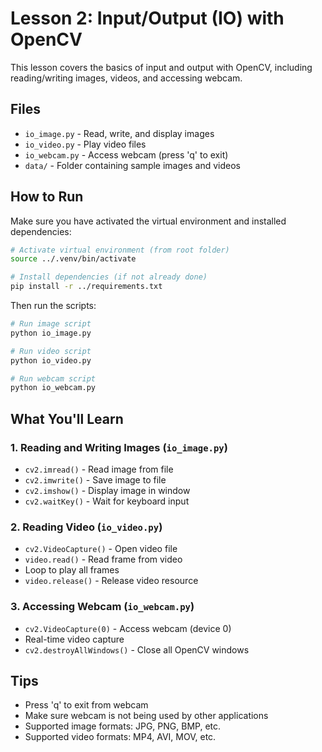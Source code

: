 # Lesson 2: Input/Output (IO) with OpenCV

This lesson covers the basics of input and output with OpenCV, including reading/writing images, videos, and accessing webcam.

## Files

- `io_image.py` - Read, write, and display images
- `io_video.py` - Play video files
- `io_webcam.py` - Access webcam (press 'q' to exit)
- `data/` - Folder containing sample images and videos

## How to Run

Make sure you have activated the virtual environment and installed dependencies:

```bash
# Activate virtual environment (from root folder)
source ../.venv/bin/activate

# Install dependencies (if not already done)
pip install -r ../requirements.txt
```

Then run the scripts:

```bash
# Run image script
python io_image.py

# Run video script
python io_video.py

# Run webcam script
python io_webcam.py
```

## What You'll Learn

### 1. Reading and Writing Images (`io_image.py`)
- `cv2.imread()` - Read image from file
- `cv2.imwrite()` - Save image to file
- `cv2.imshow()` - Display image in window
- `cv2.waitKey()` - Wait for keyboard input

### 2. Reading Video (`io_video.py`)
- `cv2.VideoCapture()` - Open video file
- `video.read()` - Read frame from video
- Loop to play all frames
- `video.release()` - Release video resource

### 3. Accessing Webcam (`io_webcam.py`)
- `cv2.VideoCapture(0)` - Access webcam (device 0)
- Real-time video capture
- `cv2.destroyAllWindows()` - Close all OpenCV windows

## Tips

- Press 'q' to exit from webcam
- Make sure webcam is not being used by other applications
- Supported image formats: JPG, PNG, BMP, etc.
- Supported video formats: MP4, AVI, MOV, etc.